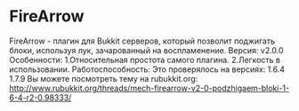 # FireArrow
FireArrow - плагин для Bukkit серверов, который позволит поджигать блоки, используя лук, зачарованный на воспламенение.
Версия: v2.0.0
Особенности:
1.Относительная простота самого плагина.
2.Легкость в использовании.
Работоспособность:
Это проверялось на версиях:
1.6.4
1.7.9
Вы можете посмотреть тему на rubukkit.org: http://www.rubukkit.org/threads/mech-firearrow-v2-0-podzhigaem-bloki-1-6-4-r2-0.98333/
